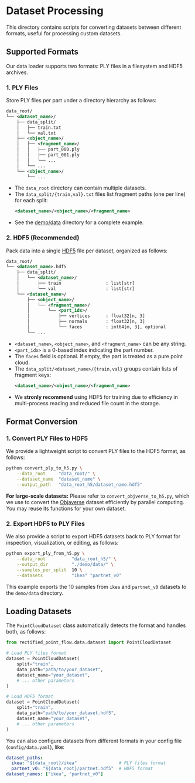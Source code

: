 # Dataset Processing

This directory contains scripts for converting datasets between different formats, useful for processing custom datasets.

## Supported Formats

Our data loader supports two formats: PLY files in a filesystem and HDF5 archives.

### 1. PLY Files

Store PLY files per part under a directory hierarchy as follows:

```xml
data_root/
└── <dataset_name>/
    ├── data_split/
    │   ├── train.txt
    │   └── val.txt
    ├── <object_name>/
    │   ├── <fragment_name>/
    │   │   ├── part_000.ply
    │   │   ├── part_001.ply
    │   │   └── ...
    │   └── ...
    └── <object_name>/
        └── ...
```

- The `data_root` directory can contain multiple datasets.
- The `data_split/{train,val}.txt` files list fragment paths (one per line) for each split:
  ```xml
  <dataset_name>/<object_name>/<fragment_name>
  ```
- See the [demo/data](../demo/data) directory for a complete example.

### 2. HDF5 (Recommended)

Pack data into a single [HDF5](https://www.hdfgroup.org/solutions/hdf5/) file per dataset, organized as follows:

```xml
data_root/
└── <dataset_name>.hdf5
    ├── data_split/
    │   └── <dataset_name>/
    │       ├── train                 : list[str]
    │       └── val                   : list[str]
    └── <dataset_name>/
        ├── <object_name>/
        │   └── <fragment_name>/
        │       └── <part_idx>/
        │           ├── vertices      : float32[n, 3]
        │           ├── normals       : float32[n, 3]
        │           └── faces         : int64[m, 3], optional
        └── ...
```

- `<dataset_name>`, `<object_name>`, and `<fragment_name>` can be any string.
- `<part_idx>` is a 0-based index indicating the part number.
- The `faces` field is optional. If empty, the part is treated as a pure point cloud.
- The `data_split/<dataset_name>/{train,val}` groups contain lists of fragment keys:
  ```xml
  <dataset_name>/<object_name>/<fragment_name>
  ```
- We **stronly recommend** using HDF5 for training due to efficiency in multi-process reading and reduced file count in the storage.

## Format Conversion

### 1. Convert PLY Files to HDF5

We provide a lightweight script to convert PLY files to the HDF5 format, as follows:

```bash
python convert_ply_to_h5.py \
    --data_root     "data_root/" \
    --dataset_name  "dataset_name" \
    --output_path   "data_root_h5/dataset_name.hdf5"
```

**For large-scale datasets:** Please refer to `convert_objverse_to_h5.py`, which we use to convert the [Objaverse](https://objaverse.allenai.org/) dataset efficiently by parallel computing. You may reuse its functions for your own dataset.

### 2. Export HDF5 to PLY Files

We also provide a script to export HDF5 datasets back to PLY format for inspection, visualization, or editing, as follows:

```bash
python export_ply_from_h5.py \
    --data_root          "data_root_h5/" \
    --output_dir         "./demo/data/" \
    --samples_per_split  10 \
    --datasets           "ikea" "partnet_v0"
```

This example exports the 10 samples from `ikea` and `partnet_v0` datasets to the `demo/data` directory.


## Loading Datasets

The `PointCloudDataset` class automatically detects the format and handles both, as follows:

```python
from rectified_point_flow.data.dataset import PointCloudDataset

# Load PLY files format
dataset = PointCloudDataset(
    split="train",
    data_path="path/to/your_dataset",
    dataset_name="your_dataset",
    # ... other parameters
)

# Load HDF5 format
dataset = PointCloudDataset(
    split="train", 
    data_path="path/to/your_dataset.hdf5",
    dataset_name="your_dataset",
    # ... other parameters
)
```


You can also configure datasets from different formats in your config file (`config/data.yaml`), like:

```yaml
dataset_paths:
  ikea: "${data_root}/ikea"                # PLY files format
  partnet_v0: "${data_root}/partnet.hdf5"  # HDF5 format
dataset_names: ["ikea", "partnet_v0"]
```
